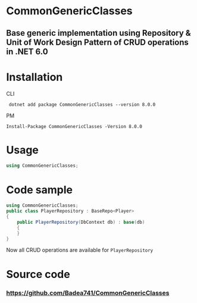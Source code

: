 # CommonGenericClasses

## Base generic implementation using Repository & Unit of Work Design Pattern of CRUD operations in .NET 6.0

# Installation
CLI
``` cli
 dotnet add package CommonGenericClasses --version 8.0.0
```
PM 
``` cli
Install-Package CommonGenericClasses -Version 8.0.0
```

# Usage
``` C#
using CommonGenericClasses;
```

# Code sample
```C#
using CommonGenericClasses;
public class PlayerRepository : BaseRepo<Player>
{
    public PlayerRepository(DbContext db) : base(db)
    {
    }
}
```
Now all CRUD operations are available for `PlayerRepository`
# Source code 
### https://github.com/Badea741/CommonGenericClasses

